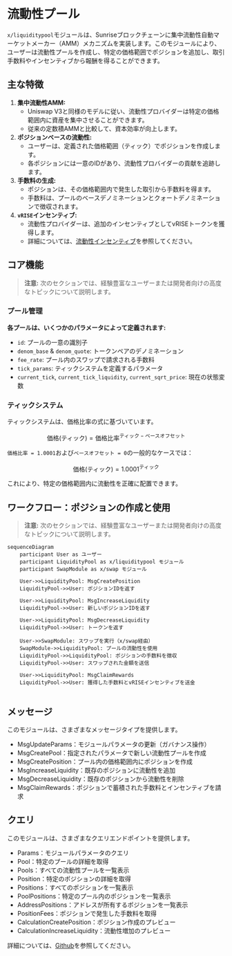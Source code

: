 # 流動性プール

`x/liquiditypool`モジュールは、Sunriseブロックチェーンに集中流動性自動マーケットメーカー（AMM）メカニズムを実装します。このモジュールにより、ユーザーは流動性プールを作成し、特定の価格範囲でポジションを追加し、取引手数料やインセンティブから報酬を得ることができます。

## 主な特徴

1. **集中流動性AMM:**
   * Uniswap V3と同様のモデルに従い、流動性プロバイダーは特定の価格範囲内に資産を集中させることができます。
   * 従来の定数積AMMと比較して、資本効率が向上します。
2. **ポジションベースの流動性:**
   * ユーザーは、定義された価格範囲（ティック）でポジションを作成します。
   * 各ポジションには一意のIDがあり、流動性プロバイダーの貢献を追跡します。
3. **手数料の生成:**
   * ポジションは、その価格範囲内で発生した取引から手数料を得ます。
   * 手数料は、プールのベースデノミネーションとクォートデノミネーションで徴収されます。
4. **`vRISE`インセンティブ:**
   * 流動性プロバイダーは、追加のインセンティブとしてvRISEトークンを獲得します。
   * 詳細については、[流動性インセンティブ](liquidity-incentive/)を参照してください。

## コア機能

> **注意:** 次のセクションでは、経験豊富なユーザーまたは開発者向けの高度なトピックについて説明します。

### プール管理

**各プールは、いくつかのパラメータによって定義されます:**

* `id`: プールの一意の識別子
* `denom_base` & `denom_quote`: トークンペアのデノミネーション
* `fee_rate`: プール内のスワップで請求される手数料
* `tick_params`: ティックシステムを定義するパラメータ
* `current_tick`, `current_tick_liquidity`, `current_sqrt_price`: 現在の状態変数

### ティックシステム

ティックシステムは、価格比率の式に基づいています。

$$
\mathrm{価格}(\mathrm{ティック}) = \mathrm{価格比率}^{\mathrm{ティック} - \mathrm{ベースオフセット}}
$$

`価格比率 = 1.0001`および`ベースオフセット = 0`の一般的なケースでは：

$$
\mathrm{価格}(\mathrm{ティック}) = 1.0001^{\mathrm{ティック}}
$$

これにより、特定の価格範囲内に流動性を正確に配置できます。

## ワークフロー：ポジションの作成と使用

> **注意:** 次のセクションでは、経験豊富なユーザーまたは開発者向けの高度なトピックについて説明します。

```mermaid
sequenceDiagram
    participant User as ユーザー
    participant LiquidityPool as x/liquiditypool モジュール
    participant SwapModule as x/swap モジュール

    User->>LiquidityPool: MsgCreatePosition
    LiquidityPool->>User: ポジションIDを返す
    
    User->>LiquidityPool: MsgIncreaseLiquidity
    LiquidityPool->>User: 新しいポジションIDを返す

    User->>LiquidityPool: MsgDecreaseLiquidity
    LiquidityPool->>User: トークンを返す
    
    User->>SwapModule: スワップを実行（x/swap経由）
    SwapModule->>LiquidityPool: プールの流動性を使用
    LiquidityPool->>LiquidityPool: ポジションの手数料を徴収
    LiquidityPool->>User: スワップされた金額を送信
    
    User->>LiquidityPool: MsgClaimRewards
    LiquidityPool->>User: 獲得した手数料とvRISEインセンティブを送金
    

```

## メッセージ

このモジュールは、さまざまなメッセージタイプを提供します。

* MsgUpdateParams：モジュールパラメータの更新（ガバナンス操作）
* MsgCreatePool：指定されたパラメータで新しい流動性プールを作成
* MsgCreatePosition：プール内の価格範囲内にポジションを作成
* MsgIncreaseLiquidity：既存のポジションに流動性を追加
* MsgDecreaseLiquidity：既存のポジションから流動性を削除
* MsgClaimRewards：ポジションで蓄積された手数料とインセンティブを請求

## クエリ

このモジュールは、さまざまなクエリエンドポイントを提供します。

* Params：モジュールパラメータのクエリ
* Pool：特定のプールの詳細を取得
* Pools：すべての流動性プールを一覧表示
* Position：特定のポジションの詳細を取得
* Positions：すべてのポジションを一覧表示
* PoolPositions：特定のプール内のポジションを一覧表示
* AddressPositions：アドレスが所有するポジションを一覧表示
* PositionFees：ポジションで発生した手数料を取得
* CalculationCreatePosition：ポジション作成のプレビュー
* CalculationIncreaseLiquidity：流動性増加のプレビュー

詳細については、[Github](https://github.com/sunriselayer/sunrise/tree/main/x/liquiditypool)を参照してください。
